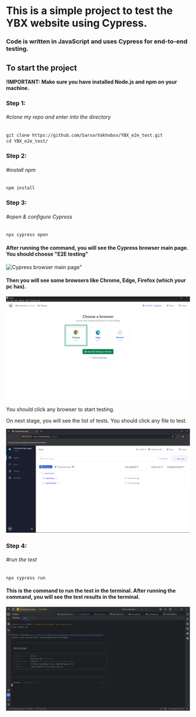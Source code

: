 # This is a simple project to test the YBX website using Cypress.
### Code is written in JavaScript and uses Cypress for end-to-end testing.


## To start the project
**!IMPORTANT: Make sure you have installed Node.js and npm on your machine.**

### Step 1:

###### #clone my repo and enter into the directory

    git clone https://github.com/SarvarVakhobov/YBX_e2e_test.git
    cd YBX_e2e_test/

### Step 2:

###### #install npm

    npm install

### Step 3:

###### #open & configure Cypress

    npx cypress open

#### After running the command, you will see the Cypress browser main page. You should choose "E2E testing"

![Cypress browser main page"](MDfiles/img.png "You should choose \"E2E testing\"")

#### Then you will see some browsers like Chrome, Edge, Firefox (which your pc has).

![Browsers list](MDfiles/img_1.png "You should click any browser to start testing")

You should click any browser to start testing.

On next stage, you will see the list of tests. You should click any file to test.

![List of specs](MDfiles/img_2.png "You should click any file to test")



### Step 4:

###### #run the test

    npx cypress run

#### This is the command to run the test in the terminal. After running the command, you will see the test results in the terminal.

![Run tests in terminal](MDfiles/img_3.png "You will see the test results in the terminal")

